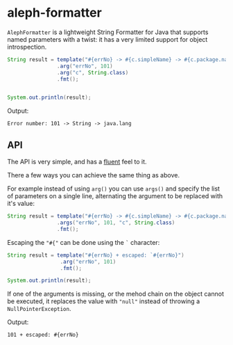 # aleph-formatter

`AlephFormatter` is a lightweight String Formatter for Java that supports named parameters with a twist: it has a very limited support for object introspection. 

```java
String result = template("#{errNo} -> #{c.simpleName} -> #{c.package.name}")
                .arg("errNo", 101)
                .arg("c", String.class)
                .fmt();


System.out.println(result);
```
Output:
```
Error number: 101 -> String -> java.lang
```

## API

The API is very simple, and has a [fluent](https://en.wikipedia.org/wiki/Fluent_interface) feel to it. 

There a few ways you can achieve the same thing as above. 

For example instead of using `arg()` you can use `args()` and specify the list of parameters on a single line, alternating the argument to be replaced with it's value:

```java
String result = template("#{errNo} -> #{c.simpleName} -> #{c.package.name}")
                .args("errNo", 101, "c", String.class)
                .fmt();
```

Escaping the `"#{"` can be done using the ``` ` ``` character:

```java
String result = template("#{errNo} + escaped: `#{errNo}")
                 .arg("errNo", 101)
                 .fmt();

System.out.println(result);
```

If one of the arguments is missing, or the mehod chain on the object cannot be executed, it replaces the value with `"null"` instead of throwing a `NullPointerException`.

Output: 
```
101 + escaped: #{errNo}
```
